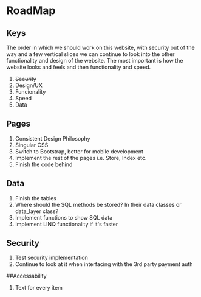 ﻿# RoadMap

## Keys
The order in which we should work on this website, with security out of the way and a few vertical
slices we can continue to look into the other functionality and design of the website. The most
important is how the website looks and feels and then functionality and speed.

1. <del>Security</del> 
2. Design/UX
3. Funcionality
4. Speed
5. Data


## Pages
1. Consistent Design Philosophy
2. Singular CSS
3. Switch to Bootstrap, better for mobile development
4. Implement the rest of the pages i.e. Store, Index etc.
5. Finish the code behind

## Data
1. Finish the tables
2. Where should the SQL methods be stored? In their data classes or data_layer class?
3. Implement functions to show SQL data
4. Implement LINQ functionality if it's faster

## Security
1. Test security implementation
2. Continue to look at it when interfacing with the 3rd party payment auth

##Accessability
1. Text for every item
